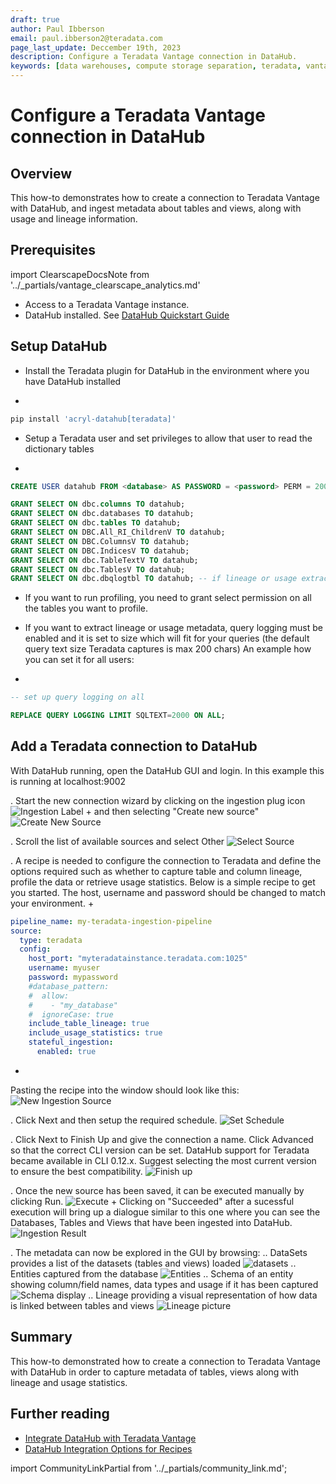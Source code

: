 ```yaml
---
draft: true
author: Paul Ibberson
email: paul.ibberson2@teradata.com
page_last_update: Deccember 19th, 2023
description: Configure a Teradata Vantage connection in DataHub.
keywords: [data warehouses, compute storage separation, teradata, vantage, cloud data platform, object storage, business intelligence, enterprise analytics, datahub, data catalog, data lineage]
---
```


# Configure a Teradata Vantage connection in DataHub

## Overview

This how-to demonstrates how to create a connection to Teradata Vantage with DataHub, and ingest metadata about tables and views, along with usage and lineage information.

## Prerequisites

import ClearscapeDocsNote from '../_partials/vantage_clearscape_analytics.md'

* Access to a Teradata Vantage instance.
  <ClearscapeDocsNote />
* DataHub installed. See [DataHub Quickstart Guide](https://datahubproject.io/docs/quickstart)

## Setup DataHub

* Install the Teradata plugin for DataHub in the environment where you have DataHub installed
+
``` bash
pip install 'acryl-datahub[teradata]'
```

* Setup a Teradata user and set privileges to allow that user to read the dictionary tables
+
``` sql
CREATE USER datahub FROM <database> AS PASSWORD = <password> PERM = 20000000;

GRANT SELECT ON dbc.columns TO datahub;
GRANT SELECT ON dbc.databases TO datahub;
GRANT SELECT ON dbc.tables TO datahub;
GRANT SELECT ON DBC.All_RI_ChildrenV TO datahub;
GRANT SELECT ON DBC.ColumnsV TO datahub;
GRANT SELECT ON DBC.IndicesV TO datahub;
GRANT SELECT ON dbc.TableTextV TO datahub;
GRANT SELECT ON dbc.TablesV TO datahub;
GRANT SELECT ON dbc.dbqlogtbl TO datahub; -- if lineage or usage extraction is enabled
```
* If you want to run profiling, you need to grant select permission on all the tables you want to profile.

* If you want to extract lineage or usage metadata, query logging must be enabled and it is set to size which will fit for your queries (the default query text size Teradata captures is max 200 chars) An example how you can set it for all users:
+
``` sql
-- set up query logging on all

REPLACE QUERY LOGGING LIMIT SQLTEXT=2000 ON ALL;
```

## Add a Teradata connection to DataHub
With DataHub running, open the DataHub GUI and login.  In this example this is running at localhost:9002 

. Start the new connection wizard by clicking on the ingestion plug icon 
![Ingestion Label](./images/configure-a-teradata-connection-in-datahub/ingestion-icon.png)
+
and then selecting "Create new source" 
![Create New Source](./images/configure-a-teradata-connection-in-datahub/create-new-source.png)

. Scroll the list of available sources and select Other 
![Select Source](./images/configure-a-teradata-connection-in-datahub/select-other-source.png)

. A recipe is needed to configure the connection to Teradata and define the options required such as whether to capture table and column lineage, profile the data or retrieve usage statistics.  Below is a simple recipe to get you started. The host, username and password should be changed to match your environment.
+
``` yaml
pipeline_name: my-teradata-ingestion-pipeline
source:
  type: teradata
  config:
    host_port: "myteradatainstance.teradata.com:1025"
    username: myuser
    password: mypassword
    #database_pattern:
    #  allow:
    #    - "my_database"
    #  ignoreCase: true
    include_table_lineage: true
    include_usage_statistics: true
    stateful_ingestion:
      enabled: true
```
+
Pasting the recipe into the window should look like this: 
![New Ingestion Source](./images/configure-a-teradata-connection-in-datahub/new-ingestion-source.png)

. Click Next and then setup the required schedule. 
![Set Schedule](./images/configure-a-teradata-connection-in-datahub/set-schedule.png)

. Click Next to Finish Up and give the connection a name. Click Advanced so that the correct CLI version can be set. DataHub support for Teradata became available in CLI 0.12.x.  Suggest selecting the most current version to ensure the best compatibility.
![Finish up](./images/configure-a-teradata-connection-in-datahub/finish-up.png)

. Once the new source has been saved, it can be executed manually by clicking Run. 
![Execute](./images/configure-a-teradata-connection-in-datahub/execute.png)
+
Clicking on "Succeeded" after a sucessful execution will bring up a dialogue similar to this one where you can see the Databases, Tables and Views that have been ingested into DataHub.  
![Ingestion Result](./images/configure-a-teradata-connection-in-datahub/ingestion-result.png)

. The metadata can now be explored in the GUI by browsing:
.. DataSets provides a list of the datasets (tables and views) loaded
![datasets](./images/configure-a-teradata-connection-in-datahub/datasets.png)
.. Entities captured from the database
![Entities](./images/configure-a-teradata-connection-in-datahub/entities-list.png)
.. Schema of an entity showing column/field names, data types and usage if it has been captured
![Schema display](./images/configure-a-teradata-connection-in-datahub/schema.png)
.. Lineage providing a visual representation of how data is linked between tables and views
![Lineage picture](./images/configure-a-teradata-connection-in-datahub/lineage-weather.png)

## Summary

This how-to demonstrated how to create a connection to Teradata Vantage with DataHub in order to capture metadata of tables, views along with lineage and usage statistics.

## Further reading
* [Integrate DataHub with Teradata Vantage](https://datahubproject.io/docs/generated/ingestion/sources/teradata)
* [DataHub Integration Options for Recipes](https://datahubproject.io/docs/metadata-ingestion/#recipes)

import CommunityLinkPartial from '../_partials/community_link.md';

<CommunityLinkPartial />
